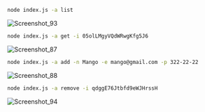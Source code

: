 ```bash 
node index.js -a list 
```


![Screenshot_93](https://github.com/Kouk02/goit-node-cli/assets/126501162/2ec8b7f7-b7a5-4442-95e7-962f1b35adc0)



```bash
node index.js -a get -i 05olLMgyVQdWRwgKfg5J6
```


![Screenshot_87](https://github.com/Kouk02/goit-node-cli/assets/126501162/6b6f19a9-e2d0-4ddb-a603-2736e3f81f69)


```bash
node index.js -a add -n Mango -e mango@gmail.com -p 322-22-22
```


![Screenshot_88](https://github.com/Kouk02/goit-node-cli/assets/126501162/192c6de5-dde5-4ea8-8e55-6fe86282766c)


```bash
node index.js -a remove -i qdggE76Jtbfd9eWJHrssH
```


![Screenshot_94](https://github.com/Kouk02/goit-node-cli/assets/126501162/924a7c57-ab02-40fa-aa8e-f03c3eaebefb)
